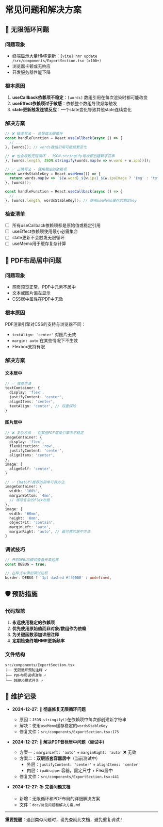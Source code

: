 # 常见问题和解决方案

## 🔄 无限循环问题

### **问题现象**
- 终端显示大量HMR更新：`[vite] hmr update /src/components/ExportSection.tsx (x100+)`
- 浏览器卡顿或无响应
- 开发服务器性能下降

### **根本原因**
1. **useCallback依赖项不稳定**：`[words]` 数组引用在每次渲染时都可能改变
2. **useEffect依赖项过于敏感**：依赖整个数组导致频繁触发
3. **state更新触发连锁反应**：一个state变化导致其他state连续变化

### **解决方案**
```typescript
// ❌ 错误写法 - 会导致无限循环
const handleFunction = React.useCallback(async () => {
  // ...
}, [words]); // words数组引用可能频繁变化

// ❌ 也会导致无限循环 - JSON.stringify每次都创建新字符串
}, [words.length, JSON.stringify(words.map(w => w.word + w.ipa))]);

// ✅ 正确写法 - 使用稳定的依赖项
const wordsStableKey = React.useMemo(() => {
  return words.map(w => `${w.word}_${w.ipa}_${w.ipaImage ? 'img' : 'txt'}`).join('|');
}, [words]);

const handleFunction = React.useCallback(async () => {
  // ...
}, [words.length, wordsStableKey]); // 使用useMemo缓存的稳定key
```

### **检查清单**
- [ ] 所有useCallback依赖项都是原始值或稳定引用
- [ ] useEffect依赖项使用最小必需集合
- [ ] state更新不会触发无限循环
- [ ] useMemo用于缓存复杂计算

## 📐 PDF布局居中问题

### **问题现象**
- 网页预览正常，PDF中元素不居中
- 文本或图片偏左显示
- CSS居中属性在PDF中无效

### **根本原因**
PDF渲染引擎对CSS的支持与浏览器不同：
- `textAlign: 'center'` 对图片无效
- `margin: auto` 在某些情况下不生效
- Flexbox支持有限

### **解决方案**

#### **文本居中**
```typescript
// ✅ 推荐方法
textContainer: {
  display: 'flex',
  justifyContent: 'center',
  alignItems: 'center',
  textAlign: 'center', // 双重保险
}
```

#### **图片居中**
```typescript
// ❌ 复杂方法 - 在某些PDF渲染引擎中不稳定
imageContainer: {
  display: 'flex',
  flexDirection: 'row',
  justifyContent: 'center',
  alignItems: 'center',
},
image: {
  alignSelf: 'center',
}

// ✅ ChatGPT推荐的简单可靠方法
imageContainer: {
  width: '100%',
  marginBottom: '4mm',
  // 移除复杂的flex布局
},
image: {
  width: '60mm',
  height: '8mm',
  objectFit: 'contain',
  marginLeft: 'auto',
  marginRight: 'auto', // 最可靠的居中方法
}
```

### **调试技巧**
```typescript
// 开启DEBUG模式查看元素边界
const DEBUG = true;

// 在样式中添加调试边框
border: DEBUG ? '1pt dashed #ff0000' : undefined,
```

## 🛡️ 预防措施

### **代码规范**
1. **永远使用稳定的依赖项**
2. **优先使用原始值而非对象/数组作为依赖**
3. **为关键函数添加详细注释**
4. **定期检查终端HMR更新频率**

### **文件结构**
```
src/components/ExportSection.tsx
├── 无限循环预防注释 ✓
├── PDF布局说明注释 ✓
└── DEBUG模式开关 ✓
```

## 📝 维护记录

- **2024-12-27**: 🔧 **彻底修复无限循环问题**
  - 原因：`JSON.stringify()`在依赖项中每次都创建新字符串
  - 解决：使用`useMemo`缓存稳定的`wordsStableKey`
  - 修复文件：`src/components/ExportSection.tsx:175`

- **2024-12-27**: 🎯 **解决PDF音标居中问题（尝试中）**
  - 方案一：`marginLeft: 'auto'` + `marginRight: 'auto'` ❌ 无效
  - 方案二：**双层嵌套容器居中**（当前测试中）
    - 外层：`justifyContent: 'center'` + `alignItems: 'center'`
    - 内层：`ipaWrapper`容器，固定尺寸 + Flex居中
  - 修复文件：`src/components/ExportSection.tsx:441`
  
- **2024-12-27**: 📚 **完善问题文档**
  - 新增：无限循环和PDF布局的详细解决方案
  - 文件：`doc/常见问题和解决方案.md`

---

**重要提醒**：遇到类似问题时，请先查阅此文档，避免重复调试！ 